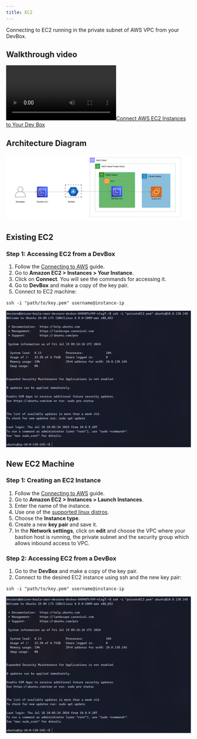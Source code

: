 ```yaml
---
title: EC2
---
```


Connecting to EC2 running in the private subnet of AWS VPC from your DevBox.

## Walkthrough video

[![Connect AWS EC2 Instances to Your Dev Box](https://devzero.b-cdn.net/Connect%20AWS%20EC2%20Instances%20to%20Your%20Dev%20Box-inline-subtitles.mp4)](https://devzero.b-cdn.net/Connect%20AWS%20EC2%20Instances%20to%20Your%20Dev%20Box-inline-subtitles.mp4)

## Architecture Diagram

![AWS EC2 Architecture](../../../.gitbook/assets/ec2-architecture.png)

## Existing EC2

### Step 1: Accessing EC2 from a DevBox

1. Follow the [Connecting to AWS](../../existing-network/connecting-to-aws.md) guide.
2. Go to **Amazon EC2 > Instances > Your Instance**.
3. Click on **Connect**. You will see the commands for accessing it.
4. Go to **DevBox** and make a copy of the key pair.
5. Connect to EC2 machine:

```
ssh -i "path/to/key.pem" username@instance-ip
```

![AWS EC2 Access](../../../.gitbook/assets/ec2-access.png)

## New EC2 Machine

### Step 1: Creating an EC2 Instance

1. Follow the [Connecting to AWS](../../existing-network/connecting-to-aws.md) guide.
2. Go to **Amazon EC2 > Instances > Launch Instances**.
3. Enter the name of the instance.
4. Use one of the [supported linux distros](https://aws.amazon.com/mp/linux/).
5. Choose the **Instance type**.
6. Create a new **key pair** and save it.
7. In the **Network settings**, click on **edit** and choose the VPC where your bastion host is running, the private subnet and the security group which allows inbound access to VPC.

### Step 2: Accessing EC2 from a DevBox

1. Go to the **DevBox** and make a copy of the key pair.
2. Connect to the desired EC2 instance using ssh and the new key pair:

```
ssh -i "path/to/key.pem" username@instance-ip
```

![AWS EC2 Access](../../../.gitbook/assets/ec2-access.png)
